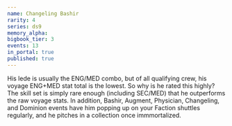 ```yaml
---
name: Changeling Bashir
rarity: 4
series: ds9
memory_alpha:
bigbook_tier: 3
events: 13
in_portal: true
published: true
---
```


His lede is usually the ENG/MED combo, but of all qualifying crew, his voyage ENG+MED stat total is the lowest. So why is he rated this highly? The skill set is simply rare enough (including SEC/MED) that he outperforms the raw voyage stats. In addition, Bashir, Augment, Physician, Changeling, and Dominion events have him popping up on your Faction shuttles regularly, and he pitches in a collection once immmortalized.
